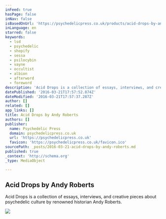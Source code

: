 ```yaml
---
inFeed: true
hasPage: false
inNav: false
isBasedOnUrl: 'https://psychedelicpress.co.uk/products/acid-drops-by-andy-roberts'
inLanguage: en
starred: false
keywords:
  - lsd
  - psychedelic
  - shopify
  - sessa
  - psilocybin
  - vayne
  - occultist
  - albion
  - afterword
  - foreword
description: 'Acid Drops is a collection of essays, interviews, and creative pieces about psychedelic culture by renowned historian Andy Roberts.'
datePublished: '2016-03-21T17:57:52.874Z'
dateModified: '2016-03-21T17:57:37.287Z'
author: []
related: []
app_links: []
title: Acid Drops by Andy Roberts
authors: []
publisher:
  name: Psychedelic Press
  domain: psychedelicpress.co.uk
  url: 'https://psychedelicpress.co.uk'
  favicon: 'https://psychedelicpress.co.uk/favicon.ico'
sourcePath: _posts/2016-03-21-acid-drops-by-andy-roberts.md
published: true
_context: 'http://schema.org'
_type: MediaObject

---
```

<article style=""><h1>Acid Drops by Andy Roberts</h1><p>Acid Drops is a collection of essays, interviews, and creative pieces about psychedelic culture by renowned historian Andy Roberts.</p><img src="https://s3-us-west-2.amazonaws.com/the-grid-img/p/a5d6dd37222cbfa64d01001fb1d26a25cdc36036.jpg" /></article>